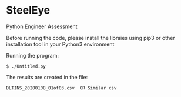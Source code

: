 # SteelEye
Python Engineer Assessment

Before running the code, please install the libraies using pip3 or other installation tool in your Python3 environment

Running the program:

	$ ./Untitled.py

 The results are created in the file:

	DLTINS_20200108_01of03.csv  OR Similar csv
